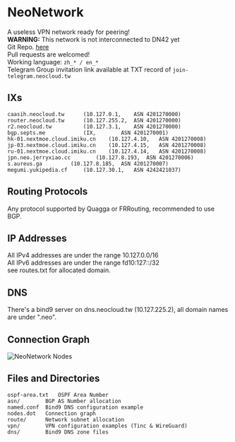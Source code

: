 # NeoNetwork
A useless VPN network ready for peering!  
**WARNING:** This network is not interconnected to DN42 yet  
Git Repo. [here](https://git.neocloud.tw)  
Pull requests are welcomed!  
Working language: `zh_* / en_*`  
Telegram Group invitation link available at TXT record of `join-telegram.neocloud.tw`

## IXs

	caasih.neocloud.tw		(10.127.0.1,	ASN 4201270000)
	router.neocloud.tw		(10.127.255.2,	ASN 4201270000)
	r2.neocloud.tw			(10.127.3.1,	ASN 4201270000)
	bgp.septs.me			(IX,		ASN 4201270001)
	hk-01.nextmoe.cloud.imiku.cn	(10.127.4.10,	ASN 4201270008)
	jp-03.nextmoe.cloud.imiku.cn	(10.127.4.15,	ASN 4201270008)
	ru-01.nextmoe.cloud.imiku.cn	(10.127.4.14,	ASN 4201270008)
	jpn.neo.jerryxiao.cc		(10.127.8.193,	ASN 4201270006)
	s.aureus.ga			(10.127.8.185,	ASN 4201270007)
	megumi.yukipedia.cf		(10.127.30.1,	ASN 4242421037)

## Routing Protocols

Any protocol supported by Quagga or FRRouting, recommended to use BGP.

## IP Addresses

All IPv4 addresses are under the range 10.127.0.0/16  
All IPv6 addresses are under the range fd10:127::/32  
see routes.txt for allocated domain.

## DNS

There's a bind9 server on dns.neocloud.tw (10.127.225.2), all domain names are under ".neo".

## Connection Graph

![NeoNetwork Nodes](https://raw.githubusercontent.com/NeoChen1024/NeoNetwork/master/nodes.svg)

## Files and Directories

	ospf-area.txt	OSPF Area Number
	asn/		BGP AS Number allocation
	named.conf	Bind9 DNS configuration example
	nodes.dot	Connection graph
	route/		Network subnet allocation
	vpn/		VPN configuration examples (Tinc & WireGuard)
	dns/		Bind9 DNS zone files
